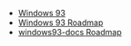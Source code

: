 - [Windows 93](https://www.windows93.xyz)
- [Windows 93 Roadmap](https://www.windows93.xyz/roadmap.html)
- [windows93-docs Roadmap](https://github.com/orgs/win93-community/projects/1)